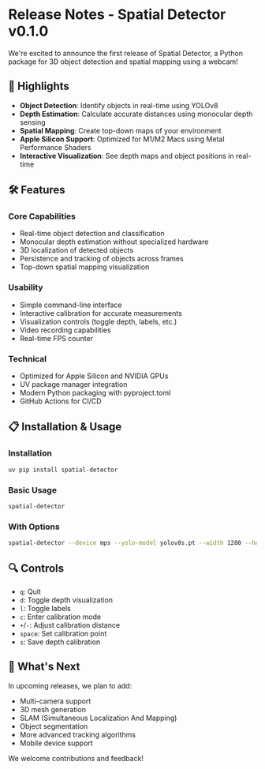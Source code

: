 # Release Notes - Spatial Detector v0.1.0

We're excited to announce the first release of Spatial Detector, a Python package for 3D object detection and spatial mapping using a webcam!

## 🌟 Highlights

- **Object Detection**: Identify objects in real-time using YOLOv8
- **Depth Estimation**: Calculate accurate distances using monocular depth sensing
- **Spatial Mapping**: Create top-down maps of your environment
- **Apple Silicon Support**: Optimized for M1/M2 Macs using Metal Performance Shaders
- **Interactive Visualization**: See depth maps and object positions in real-time

## 🛠️ Features

### Core Capabilities
- Real-time object detection and classification
- Monocular depth estimation without specialized hardware
- 3D localization of detected objects
- Persistence and tracking of objects across frames
- Top-down spatial mapping visualization

### Usability
- Simple command-line interface
- Interactive calibration for accurate measurements
- Visualization controls (toggle depth, labels, etc.)
- Video recording capabilities
- Real-time FPS counter

### Technical
- Optimized for Apple Silicon and NVIDIA GPUs
- UV package manager integration
- Modern Python packaging with pyproject.toml
- GitHub Actions for CI/CD

## 📋 Installation & Usage

### Installation
```bash
uv pip install spatial-detector
```

### Basic Usage
```bash
spatial-detector
```

### With Options
```bash
spatial-detector --device mps --yolo-model yolov8s.pt --width 1280 --height 720
```

## 🔍 Controls
- `q`: Quit
- `d`: Toggle depth visualization
- `l`: Toggle labels
- `c`: Enter calibration mode
- `+`/`-`: Adjust calibration distance
- `space`: Set calibration point
- `s`: Save depth calibration

## 🔮 What's Next

In upcoming releases, we plan to add:
- Multi-camera support
- 3D mesh generation
- SLAM (Simultaneous Localization And Mapping)
- Object segmentation
- More advanced tracking algorithms
- Mobile device support

We welcome contributions and feedback!
